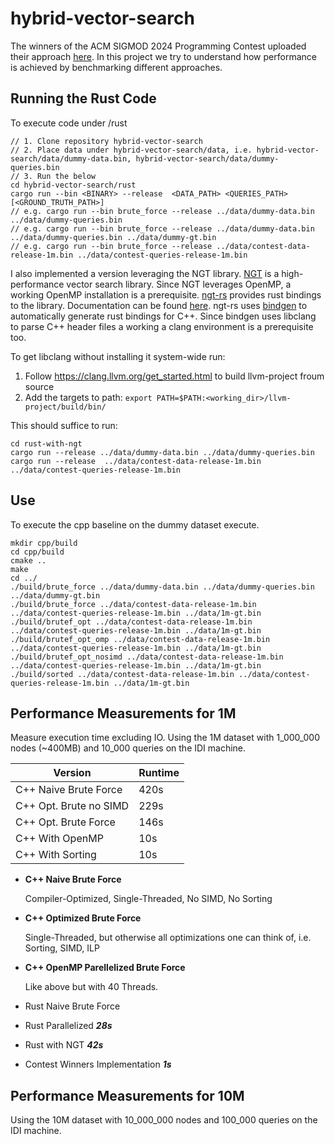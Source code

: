 # hybrid-vector-search

The winners of the ACM SIGMOD 2024 Programming Contest uploaded their approach [here](https://github.com/KevinZeng08/sigmod-2024-contest).
In this project we try to understand how performance is achieved by benchmarking different approaches. 

## Running the Rust Code

To execute code under /rust
```
// 1. Clone repository hybrid-vector-search
// 2. Place data under hybrid-vector-search/data, i.e. hybrid-vector-search/data/dummy-data.bin, hybrid-vector-search/data/dummy-queries.bin
// 3. Run the below
cd hybrid-vector-search/rust
cargo run --bin <BINARY> --release  <DATA_PATH> <QUERIES_PATH> [<GROUND_TRUTH_PATH>]
// e.g. cargo run --bin brute_force --release ../data/dummy-data.bin ../data/dummy-queries.bin
// e.g. cargo run --bin brute_force --release ../data/dummy-data.bin ../data/dummy-queries.bin ../data/dummy-gt.bin
// e.g. cargo run --bin brute_force --release ../data/contest-data-release-1m.bin ../data/contest-queries-release-1m.bin
```

I also implemented a version leveraging the NGT library.
[NGT](https://github.com/yahoojapan/NGT) is a high-performance vector search library. 
Since NGT leverages OpenMP, a working OpenMP installation is a prerequisite.
[ngt-rs](https://github.com/lerouxrgd/ngt-rs?tab=readme-ov-file) provides rust bindings to the library. 
Documentation can be found [here](https://docs.rs/ngt/latest/ngt/).
ngt-rs uses [bindgen](https://github.com/rust-lang/rust-bindgen) to automatically generate rust bindings for C++. 
Since bindgen uses libclang to parse C++ header files a working a clang environment is a prerequisite too.


To get libclang without installing it system-wide run:
1. Follow https://clang.llvm.org/get_started.html to build llvm-project froum source
2. Add the targets to path: `export PATH=$PATH:<working_dir>/llvm-project/build/bin/`

This should suffice to run:

```
cd rust-with-ngt
cargo run --release ../data/dummy-data.bin ../data/dummy-queries.bin 
cargo run --release  ../data/contest-data-release-1m.bin ../data/contest-queries-release-1m.bin
```

## Use

To execute the cpp baseline on the dummy dataset execute.
```
mkdir cpp/build
cd cpp/build
cmake ..
make
cd ../
./build/brute_force ../data/dummy-data.bin ../data/dummy-queries.bin ../data/dummy-gt.bin
./build/brute_force ../data/contest-data-release-1m.bin ../data/contest-queries-release-1m.bin ../data/1m-gt.bin
./build/brutef_opt ../data/contest-data-release-1m.bin ../data/contest-queries-release-1m.bin ../data/1m-gt.bin
./build/brutef_opt_omp ../data/contest-data-release-1m.bin ../data/contest-queries-release-1m.bin ../data/1m-gt.bin
./build/brutef_opt_nosimd ../data/contest-data-release-1m.bin ../data/contest-queries-release-1m.bin ../data/1m-gt.bin
./build/sorted ../data/contest-data-release-1m.bin ../data/contest-queries-release-1m.bin ../data/1m-gt.bin

```

## Performance Measurements for 1M

Measure execution time excluding IO.
Using the 1M dataset with 1_000_000 nodes (~400MB) and 10_000 queries on the IDI machine.

| Version                   | Runtime |
| ------------------------- | ------- |
| C++ Naive Brute Force     | 420s    |
| C++ Opt. Brute no SIMD    | 229s    |
| C++ Opt. Brute Force      | 146s    |
| C++ With OpenMP           | 10s     |
| C++ With Sorting          | 10s     |


- **C++ Naive Brute Force**

  Compiler-Optimized, Single-Threaded, No SIMD, No Sorting

- **C++ Optimized Brute Force**
  
  Single-Threaded, but otherwise all optimizations one can think of, i.e. Sorting, SIMD, ILP

- **C++ OpenMP Parellelized Brute Force**
  
  Like above but with 40 Threads.
  
- Rust Naive Brute Force

- Rust Parallelized
  ***28s***

- Rust with NGT
  ***42s***

- Contest Winners Implementation
  ***1s***

## Performance Measurements for 10M

Using the 10M dataset with 10_000_000 nodes and 100_000 queries on the IDI machine.



